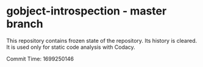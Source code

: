# gobject-introspection - master branch

This repository contains frozen state of the repository.
Its history is cleared. It is used only for static code
analysis with Codacy.

Commit Time: 1699250146